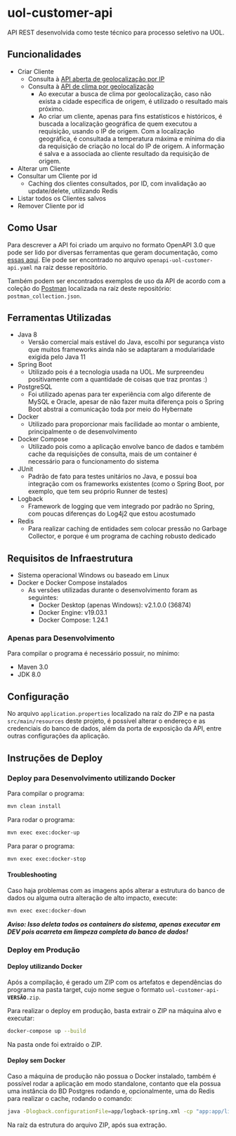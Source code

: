 # uol-customer-api

API REST desenvolvida como teste técnico para processo seletivo na UOL.

## Funcionalidades

- Criar Cliente
    - Consulta à [API aberta de geolocalização por IP](https://www.ipvigilante.com/) 
    - Consulta à [API de clima por geolocalização](https://www.metaweather.com/api/)
        - Ao executar a busca de clima por geolocalização, caso não exista a cidade especifica de origem, é utilizado o resultado mais próximo.
        - Ao criar um cliente, apenas para fins estatísticos e históricos, é buscada a localização geográfica de quem executou a requisição, usando o IP de origem.
        Com a localização geográfica, é consultada a temperatura máxima e mínima do dia da requisição de criação no local do IP de origem.
        A informação é salva e a associada ao cliente resultado da requisição de origem.
- Alterar um Cliente
- Consultar um Cliente por id
    - Caching dos clientes consultados, por ID, com invalidação ao update/delete, utilizando Redis
- Listar todos os Clientes salvos
- Remover Cliente por id

## Como Usar

Para descrever a API foi criado um arquivo no formato OpenAPI 3.0 que pode
ser lido por diversas ferramentas que geram documentação, como [essas aqui](https://openapi.tools/#documentation).
Ele pode ser encontrado no arquivo `openapi-uol-customer-api.yaml` na raiz desse repositório.

Também podem ser encontrados exemplos de uso da API
de acordo com a coleção do [Postman](https://www.getpostman.com) localizada na raíz
deste repositório: `postman_collection.json`.

## Ferramentas Utilizadas

- Java 8
    - Versão comercial mais estável do Java,
    escolhi por segurança visto que muitos frameworks ainda
    não se adaptaram a modularidade exigida pelo Java 11
- Spring Boot
    - Utilizado pois é a tecnologia usada na UOL. Me surpreendeu positivamente
    com a quantidade de coisas que traz prontas :)
- PostgreSQL
    - Foi utilizado apenas para ter experiência com algo diferente de MySQL e Oracle,
    apesar de não fazer muita diferença pois o Spring Boot
    abstrai a comunicação toda por meio do Hybernate
- Docker
    - Utilizado para proporcionar mais facilidade ao montar o ambiente,
    principalmente o de desenvolvimento
- Docker Compose
    - Utilizado pois como a aplicação envolve banco de dados e também cache
    da requisições de consulta, mais de um container é necessário para o funcionamento do sistema
- JUnit
    - Padrão de fato para testes unitários no Java, e possui boa integração
    com os frameworks existentes (como o Spring Boot, por exemplo, que tem seu próprio Runner de testes)
- Logback
    - Framework de logging que vem integrado por padrão no Spring,
    com poucas diferenças do Log4j2 que estou acostumado
- Redis
    - Para realizar caching de entidades sem colocar pressão no Garbage Collector,
    e porque é um programa de caching robusto dedicado

## Requisitos de Infraestrutura

- Sistema operacional Windows ou baseado em Linux
- Docker e Docker Compose instalados
    - As versões utilizadas durante o desenvolvimento foram as seguintes:
        - Docker Desktop (apenas Windows): v2.1.0.0 (36874)
        - Docker Engine: v19.03.1
        - Docker Compose: 1.24.1

### Apenas para Desenvolvimento

Para compilar o programa é necessário possuir, no mínimo:
- Maven 3.0
- JDK 8.0

## Configuração

No arquivo `application.properties` localizado na raíz do ZIP e na pasta `src/main/resources` deste projeto,
é possível alterar o endereço e as credenciais do banco de dados, 
além da porta de exposição da API, entre outras configurações da aplicação.

## Instruções de Deploy

### Deploy para Desenvolvimento utilizando Docker

Para compilar o programa:
```bash
mvn clean install
```

Para rodar o programa:
```bash
mvn exec exec:docker-up
```

Para parar o programa:
```bash
mvn exec exec:docker-stop
```

#### Troubleshooting

Caso haja problemas com as imagens após alterar a estrutura do banco de dados ou alguma
outra alteração de alto impacto, execute:
```bash
mvn exec exec:docker-down
```
***Aviso: Isso deleta todos os containers do sistema, apenas executar em DEV
pois acarreta em limpeza completa do banco de dados!***

### Deploy em Produção

#### Deploy utilizando Docker

Após a compilação, é gerado um ZIP com os artefatos e dependências
do programa na pasta target, cujo nome segue o formato `uol-customer-api-`**`VERSÃO`**`.zip`.

Para realizar o deploy em produção, basta extrair o ZIP na máquina alvo
e executar:
```bash
docker-compose up --build
```
Na pasta onde foi extraído o ZIP.

#### Deploy sem Docker

Caso a máquina de produção não possua o Docker instalado, também é possível
rodar a aplicação em modo standalone, contanto que ela possua uma instância do
BD Postgres rodando e, opcionalmente, uma do Redis para realizar o cache, rodando o comando:
```bash
java -Dlogback.configurationFile=app/logback-spring.xml -cp "app:app/lib/*" "br.com.henry.selective.uol.customer.Application"
```
Na raíz da estrutura do arquivo ZIP, após sua extração.
